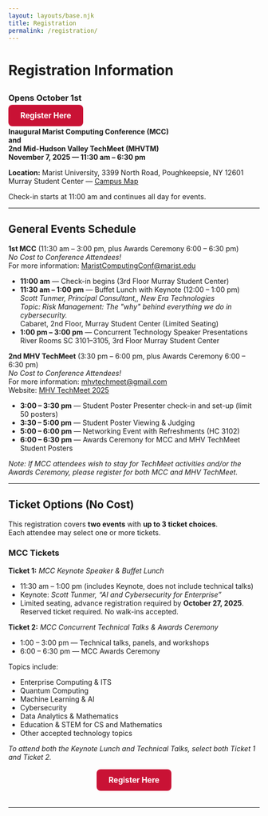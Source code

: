 ```yaml
---
layout: layouts/base.njk
title: Registration
permalink: /registration/
---
```


# Registration Information  


<p style="text-align:left; margin-top:2em;">
  <h3>Opens October 1st</h3> 
  <a href="https://www.marist.edu" 
     class="button" 
     style="background-color:#c91235; color:#fff; padding:12px 24px; text-decoration:none; border-radius:8px; font-weight:bold; font-size:1.1em;">
    Register Here
  </a>

</p>


**Inaugural Marist Computing Conference (MCC)**  
**and**  
**2nd Mid-Hudson Valley TechMeet (MHVTM)**  
**November 7, 2025 — 11:30 am – 6:30 pm**  

**Location:** Marist University, 3399 North Road, Poughkeepsie, NY 12601  
Murray Student Center — [Campus Map](https://www.marist.edu/about/map)  

Check-in starts at 11:00 am and continues all day for events.

---

## General Events Schedule

**1st MCC** (11:30 am – 3:00 pm, plus Awards Ceremony 6:00 – 6:30 pm)  
*No Cost to Conference Attendees!*  
For more information: [MaristComputingConf@marist.edu](mailto:MaristComputingConf@marist.edu)

- **11:00 am** — Check-in begins (3rd Floor Murray Student Center)  
- **11:30 am – 1:00 pm** — Buffet Lunch with Keynote (12:00 – 1:00 pm)  
  *Scott Tunmer, Principal Consultant,, New Era Technologies*  
  *Topic: Risk Management: The "why" behind everything we do in cybersecurity.*  
  Cabaret, 2nd Floor, Murray Student Center (Limited Seating)  
- **1:00 pm – 3:00 pm** — Concurrent Technology Speaker Presentations  
  River Rooms SC 3101–3105, 3rd Floor Murray Student Center  

**2nd MHV TechMeet** (3:30 pm – 6:00 pm, plus Awards Ceremony 6:00 – 6:30 pm)  
*No Cost to Conference Attendees!*  
For more information: [mhvtechmeet@gmail.com](mailto:mhvtechmeet@gmail.com)  
Website: [MHV TechMeet 2025](https://mhvtechmeet.wixsite.com/home/mhvtm-2025)

- **3:00 – 3:30 pm** — Student Poster Presenter check-in and set-up (limit 50 posters)  
- **3:30 – 5:00 pm** — Student Poster Viewing & Judging  
- **5:00 – 6:00 pm** — Networking Event with Refreshments (HC 3102)  
- **6:00 – 6:30 pm** — Awards Ceremony for MCC and MHV TechMeet Student Posters  

*Note: If MCC attendees wish to stay for TechMeet activities and/or the Awards Ceremony, please register for both MCC and MHV TechMeet.*

---

## Ticket Options (No Cost)

This registration covers **two events** with **up to 3 ticket choices**.  
Each attendee may select one or more tickets.

### MCC Tickets

**Ticket 1:** *MCC Keynote Speaker & Buffet Lunch*  
- 11:30 am – 1:00 pm (includes Keynote, does not include technical talks)  
- Keynote: *Scott Tunmer, “AI and Cybersecurity for Enterprise”*  
- Limited seating, advance registration required by **October 27, 2025**.  
  Reserved ticket required. No walk-ins accepted.

**Ticket 2:** *MCC Concurrent Technical Talks & Awards Ceremony*  
- 1:00 – 3:00 pm — Technical talks, panels, and workshops  
- 6:00 – 6:30 pm — MCC Awards Ceremony  

Topics include:  
- Enterprise Computing & ITS  
- Quantum Computing  
- Machine Learning & AI  
- Cybersecurity  
- Data Analytics & Mathematics  
- Education & STEM for CS and Mathematics  
- Other accepted technology topics  

*To attend both the Keynote Lunch and Technical Talks, select both Ticket 1 and Ticket 2.*

<p style="text-align:center; margin-top:2em;">
  <a href="https://www.marist.edu" 
     class="button" 
     style="background-color:#c91235; color:#fff; padding:12px 24px; text-decoration:none; border-radius:8px; font-weight:bold; font-size:1.1em;">
    Register Here
  </a>
</p>
<br>  

---

